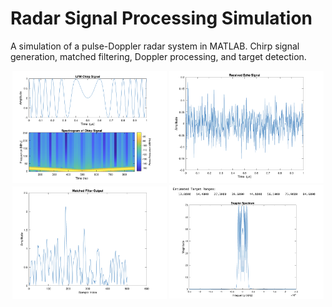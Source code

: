 # Radar Signal Processing Simulation
A simulation of a pulse-Doppler radar system in MATLAB. Chirp signal generation, matched filtering, Doppler processing, and target detection.
<p align="center">
  <img width="49%" src="1.png">
  <img width="49%" src="2.png">
  <img width="49%" src="3.png">
  <img width="49%" src="4.png">
</p>

